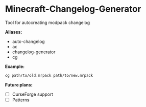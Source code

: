 # Minecraft-Changelog-Generator
Tool for autocreating modpack changelog

**Aliases:**
* auto-changelog
* ac
* changelog-generator
* cg

**Example:**
```bash
cg path/to/old.mrpack path/to/new.mrpack
```

**Future plans:**
* [ ] CurseForge support
* [ ] Patterns